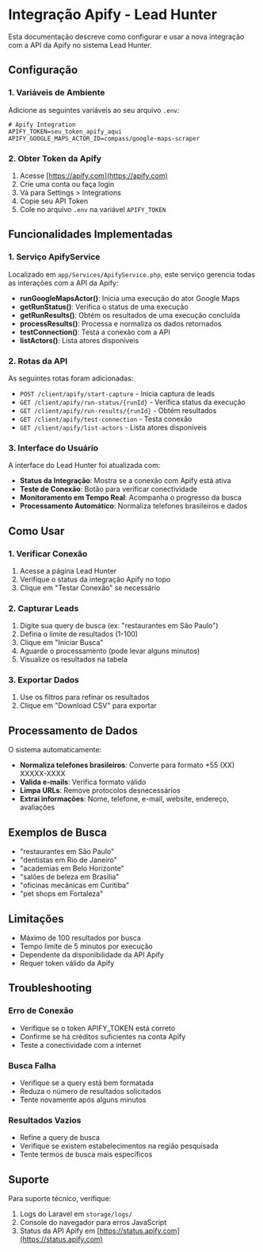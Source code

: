 # Integração Apify - Lead Hunter

Esta documentação descreve como configurar e usar a nova integração com a API da Apify no sistema Lead Hunter.

## Configuração

### 1. Variáveis de Ambiente

Adicione as seguintes variáveis ao seu arquivo `.env`:

```env
# Apify Integration
APIFY_TOKEN=seu_token_apify_aqui
APIFY_GOOGLE_MAPS_ACTOR_ID=compass/google-maps-scraper
```

### 2. Obter Token da Apify

1. Acesse [https://apify.com](https://apify.com)
2. Crie uma conta ou faça login
3. Vá para Settings > Integrations
4. Copie seu API Token
5. Cole no arquivo `.env` na variável `APIFY_TOKEN`

## Funcionalidades Implementadas

### 1. Serviço ApifyService

Localizado em `app/Services/ApifyService.php`, este serviço gerencia todas as interações com a API da Apify:

- **runGoogleMapsActor()**: Inicia uma execução do ator Google Maps
- **getRunStatus()**: Verifica o status de uma execução
- **getRunResults()**: Obtém os resultados de uma execução concluída
- **processResults()**: Processa e normaliza os dados retornados
- **testConnection()**: Testa a conexão com a API
- **listActors()**: Lista atores disponíveis

### 2. Rotas da API

As seguintes rotas foram adicionadas:

- `POST /client/apify/start-capture` - Inicia captura de leads
- `GET /client/apify/run-status/{runId}` - Verifica status da execução
- `GET /client/apify/run-results/{runId}` - Obtém resultados
- `GET /client/apify/test-connection` - Testa conexão
- `GET /client/apify/list-actors` - Lista atores disponíveis

### 3. Interface do Usuário

A interface do Lead Hunter foi atualizada com:

- **Status da Integração**: Mostra se a conexão com Apify está ativa
- **Teste de Conexão**: Botão para verificar conectividade
- **Monitoramento em Tempo Real**: Acompanha o progresso da busca
- **Processamento Automático**: Normaliza telefones brasileiros e dados

## Como Usar

### 1. Verificar Conexão

1. Acesse a página Lead Hunter
2. Verifique o status da integração Apify no topo
3. Clique em "Testar Conexão" se necessário

### 2. Capturar Leads

1. Digite sua query de busca (ex: "restaurantes em São Paulo")
2. Defina o limite de resultados (1-100)
3. Clique em "Iniciar Busca"
4. Aguarde o processamento (pode levar alguns minutos)
5. Visualize os resultados na tabela

### 3. Exportar Dados

1. Use os filtros para refinar os resultados
2. Clique em "Download CSV" para exportar

## Processamento de Dados

O sistema automaticamente:

- **Normaliza telefones brasileiros**: Converte para formato +55 (XX) XXXXX-XXXX
- **Valida e-mails**: Verifica formato válido
- **Limpa URLs**: Remove protocolos desnecessários
- **Extrai informações**: Nome, telefone, e-mail, website, endereço, avaliações

## Exemplos de Busca

- "restaurantes em São Paulo"
- "dentistas em Rio de Janeiro"
- "academias em Belo Horizonte"
- "salões de beleza em Brasília"
- "oficinas mecânicas em Curitiba"
- "pet shops em Fortaleza"

## Limitações

- Máximo de 100 resultados por busca
- Tempo limite de 5 minutos por execução
- Dependente da disponibilidade da API Apify
- Requer token válido da Apify

## Troubleshooting

### Erro de Conexão
- Verifique se o token APIFY_TOKEN está correto
- Confirme se há créditos suficientes na conta Apify
- Teste a conectividade com a internet

### Busca Falha
- Verifique se a query está bem formatada
- Reduza o número de resultados solicitados
- Tente novamente após alguns minutos

### Resultados Vazios
- Refine a query de busca
- Verifique se existem estabelecimentos na região pesquisada
- Tente termos de busca mais específicos

## Suporte

Para suporte técnico, verifique:
1. Logs do Laravel em `storage/logs/`
2. Console do navegador para erros JavaScript
3. Status da API Apify em [https://status.apify.com](https://status.apify.com)